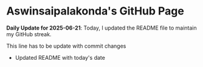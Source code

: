 # Aswinsaipalakonda's GitHub Page



**Daily Update for 2025-06-21**: Today, I updated the README file to maintain my GitHub streak.

This line has to be update with commit changes 
 - Updated README with today's date
